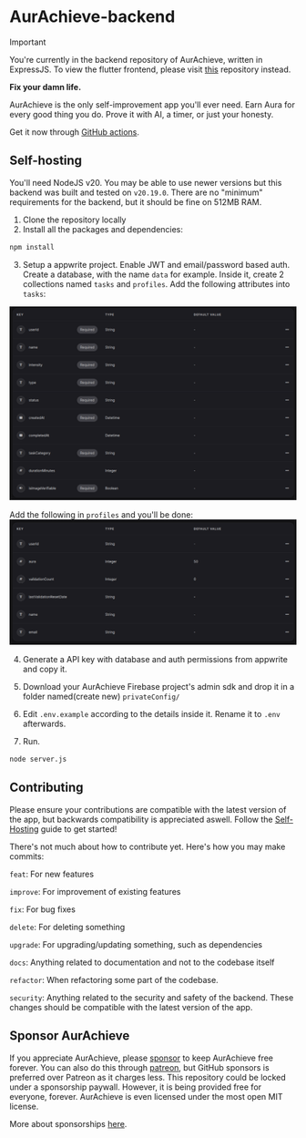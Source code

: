 # AurAchieve-backend

> [!IMPORTANT]
> You're currently in the backend repository of AurAchieve, written in ExpressJS. To view the flutter frontend, please visit [this](https://github.com/NiceSapien/AurAchieve) repository instead.


**Fix your damn life.**

AurAchieve is the only self-improvement app you'll ever need. Earn Aura for every good thing you do. Prove it with AI, a timer, or just your honesty.

Get it now through [GitHub actions](https://github.com/NiceSapien/AurAchieve/actions).

## Self-hosting

You'll need NodeJS v20. You may be able to use newer versions but this backend was built and tested on `v20.19.0`. There are no "minimum" requirements for the backend, but it should be fine on 512MB RAM.

1. Clone the repository locally
2. Install all the packages and dependencies:

```bash
npm install
```

3. Setup a appwrite project. Enable JWT and email/password based auth. Create  a database, with the name `data` for example. Inside it, create 2 collections named `tasks` and `profiles`.  Add the following attributes into `tasks`:

![Attributes](assets/tasks.png)

Add the following in `profiles` and you'll be done:
![Attributes - profiles](assets/profiles.png)

4. Generate a API key with database and auth permissions from appwrite and copy it.


5. Download your AurAchieve Firebase project's admin sdk and drop it in a folder named(create new) `privateConfig/`

6. Edit `.env.example` according to the details inside it. Rename it to `.env` afterwards.


7. Run.

```bash
node server.js
```

## Contributing
Please ensure your contributions are compatible with the latest version of the app, but backwards compatibility is appreciated aswell. Follow the [Self-Hosting](#self-hosting) guide to get started!

There's not much about how to contribute yet. Here's how you may make commits:

`feat`: For new features

`improve`: For improvement of existing features

`fix`: For bug fixes

`delete`: For deleting something

`upgrade`: For upgrading/updating something, such as dependencies

`docs`: Anything related to documentation and not to the codebase itself

`refactor`: When refactoring some part of the codebase.

`security`: Anything related to the security and safety of the backend. These changes should be compatible with the latest version of the app.

## Sponsor AurAchieve
If you appreciate AurAchieve, please [sponsor](https://github.com/sponsors/NiceSapien) to keep AurAchieve free forever. You can also do this through [patreon](https://patreon.com/nicesapien), but GitHub sponsors is preferred over Patreon as it charges less. This repository could be locked under a sponsorship paywall. However, it is being provided free for everyone, forever. AurAchieve is even licensed under the most open MIT license.

More about sponsorships [here](https://github.com/nicesapien/aurachieve?tab=readme-ov-file#sponsors).